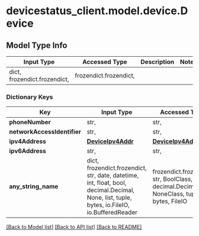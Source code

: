# devicestatus_client.model.device.Device

## Model Type Info
Input Type | Accessed Type | Description | Notes
------------ | ------------- | ------------- | -------------
dict, frozendict.frozendict,  | frozendict.frozendict,  |  | 

### Dictionary Keys
Key | Input Type | Accessed Type | Description | Notes
------------ | ------------- | ------------- | ------------- | -------------
**phoneNumber** | str,  | str,  |  | [optional] 
**networkAccessIdentifier** | str,  | str,  |  | [optional] 
**ipv4Address** | [**DeviceIpv4Addr**](DeviceIpv4Addr.md) | [**DeviceIpv4Addr**](DeviceIpv4Addr.md) |  | [optional] 
**ipv6Address** | str,  | str,  |  | [optional] 
**any_string_name** | dict, frozendict.frozendict, str, date, datetime, int, float, bool, decimal.Decimal, None, list, tuple, bytes, io.FileIO, io.BufferedReader | frozendict.frozendict, str, BoolClass, decimal.Decimal, NoneClass, tuple, bytes, FileIO | any string name can be used but the value must be the correct type | [optional]

[[Back to Model list]](../../README.md#documentation-for-models) [[Back to API list]](../../README.md#documentation-for-api-endpoints) [[Back to README]](../../README.md)

